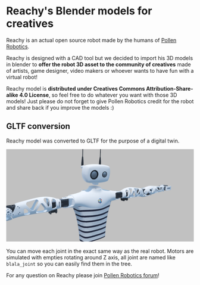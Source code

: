 # Reachy's Blender models for creatives

Reachy is an actual open source robot made by the humans of [Pollen Robotics](https://www.pollen-robotics.com/).

Reachy is designed with a CAD tool but we decided to import his 3D models in blender to **offer the robot 3D asset to the community of creatives** made of artists, game designer, video makers or whoever wants to have fun with a virtual robot! 

Reachy model is **distributed under Creatives Commons Attribution-Share-alike 4.0 License**, so feel free to do whatever you want with those 3D models! Just please do not forget to give Pollen Robotics credit for the robot and share back if you improve the models :)

## GLTF conversion

Reachy model was converted to GLTF for the purpose of a digital twin.

![](screenshot.png)

You can move each joint in the exact same way as the real robot. Motors are simulated with empties rotating around Z axis, all joint are named like `blala_joint` so you can easily find them in the tree.

For any question on Reachy please join [Pollen Robotics forum](https://forum.pollen-robotics.com/)!
